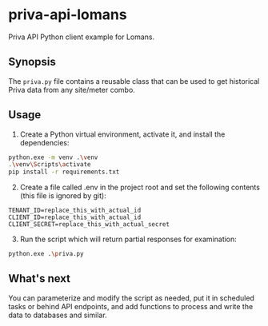 # priva-api-lomans
Priva API Python client example for Lomans.

## Synopsis
The `priva.py` file contains a reusable class that can be used to get historical Priva data from any site/meter combo.

## Usage
1. Create a Python virtual environment, activate it, and install the dependencies:
```bash
python.exe -m venv .\venv
.\venv\Scripts\activate
pip install -r requirements.txt
```
2. Create a file called .env in the project root and set the following contents (this file is ignored by git):
```env
TENANT_ID=replace_this_with_actual_id
CLIENT_ID=replace_this_with_actual_id
CLIENT_SECRET=replace_this_with_actual_secret
```
3. Run the script which will return partial responses for examination:
```bash
python.exe .\priva.py
```

## What's next
You can parameterize and modify the script as needed, put it in scheduled tasks or behind API endpoints, and add functions to process and write the data to databases and similar.